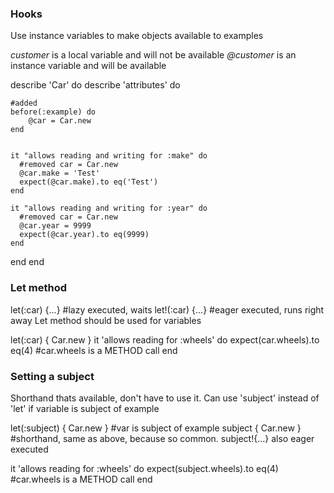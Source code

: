 ### Hooks
Use instance variables to make objects available to examples

*customer* is a local variable and will not be available
*@customer* is an instance variable and will be available

describe 'Car' do
  describe 'attributes' do

    #added
    before(:example) do
        @car = Car.new
    end


    it "allows reading and writing for :make" do
      #removed car = Car.new
      @car.make = 'Test'
      expect(@car.make).to eq('Test')
    end
    
    it "allows reading and writing for :year" do
      #removed car = Car.new
      @car.year = 9999
      expect(@car.year).to eq(9999)
    end
  end
end

### Let method
let(:car) {...} #lazy executed, waits
let!(:car) {...} #eager executed, runs right away
Let method should be used for variables

let(:car) { Car.new }
it 'allows reading for :wheels' do
    expect(car.wheels).to eq(4)  #car.wheels is a METHOD call
end

### Setting a subject
Shorthand thats available, don't have to use it.
Can use 'subject' instead of 'let' if variable is subject of example

let(:subject) { Car.new } #var is subject of example
subject { Car.new } #shorthand, same as above, because so common. subject!{...} also eager executed

it 'allows reading for :wheels' do
    expect(subject.wheels).to eq(4)  #car.wheels is a METHOD call
end
